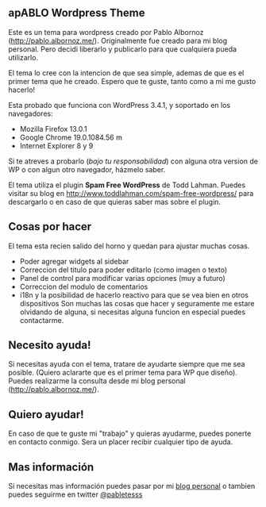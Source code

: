 apABLO Wordpress Theme
----------------------

Este es un tema para wordpress creado por Pablo Albornoz (http://pablo.albornoz.me/).
Originalmente fue creado para mi blog personal. Pero decidi liberarlo y publicarlo para
que cualquiera pueda utilizarlo.

El tema lo cree con la intencion de que sea simple, ademas de que es el primer tema que
he creado. Espero que te guste, tanto como a mi me gusto hacerlo!

Esta probado que funciona con WordPress 3.4.1, y soportado en los navegadores:
* Mozilla Firefox 13.0.1
* Google Chrome 19.0.1084.56 m
* Internet Explorer 8 y 9

Si te atreves a probarlo (*bajo tu responsabilidad*) con alguna otra version de WP
o con algun otro navegador, házmelo saber.

El tema utiliza el plugin **Spam Free WordPress** de Todd Lahman. Puedes visitar su blog
en http://www.toddlahman.com/spam-free-wordpress/ para descargarlo o en caso de que
quieras saber mas sobre el plugin.

Cosas por hacer
---------------

El tema esta recien salido del horno y quedan para ajustar muchas cosas.
* Poder agregar widgets al sidebar
* Correccion del titulo para poder editarlo (como imagen o texto)
* Panel de control para modificar varias opciones (muy a futuro)
* Correccion del modulo de comentarios
* i18n y la posibilidad de hacerlo reactivo para que se vea bien en otros dispositivos
Son muchas las cosas que hacer y seguramente me estare olvidando de alguna, si necesitas
alguna funcion en especial puedes contactarme.

Necesito ayuda!
---------------

Si necesitas ayuda con el tema, tratare de ayudarte siempre que me sea posible.
(Quiero aclararte que es el primer tema para WP que diseño). Puedes realizarme
la consulta desde mi blog personal (http://pablo.albornoz.me/).

Quiero ayudar!
--------------

En caso de que te guste mi "trabajo" y quieras ayudarme, puedes ponerte en contacto
conmigo. Sera un placer recibir cualquier tipo de ayuda.

Mas información
---------------

Si necesitas mas información puedes pasar por mi [blog personal](http://pablo.albornoz.me/) o tambien
puedes seguirme en twitter [@pabletesss](http://www.twitter.com/#!/pabletesss)